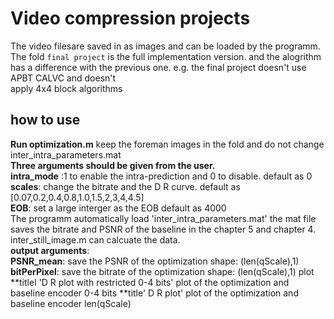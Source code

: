# Video compression projects
 The video filesare saved in as images and can be loaded by the programm.   
 The fold `final project` is the full implementation version. and the alogrithm has a difference with the previous one. e.g. the final project doesn't use APBT CALVC and doesn't   
 apply 4x4 block algorithms  
 ## how to use
 **Run optimization.m** 
keep the foreman images in the fold and do not change inter_intra_parameters.mat  
**Three arguments should be given from the user.**   
**intra_mode** :1 to enable the intra-prediction and 0 to disable. default as 0  
**scales**: change the bitrate and the D R curve. default as [0.07,0.2,0.4,0.8,1.0,1.5,2,3,4,4.5]  
**EOB**: set a large interger as the EOB default as 4000    
The programm automatically load 'inter_intra_parameters.mat' the mat file saves the bitrate and PSNR of the baseline in the chapter 5 and chapter 4.  inter_still_image.m can calcuate the data.  
**output arguments**:  
**PSNR_mean**: save the PSNR of the optimization shape: (len(qScale),1)  
**bitPerPixel**: save the bitrate of the optimization shape: (len(qScale),1)
plot
**titlel 'D R plot with restricted 0-4 bits' plot of the optimization and baseline encoder 0-4 bits
**title' D R plot' plot of the optimization and baseline encoder len(qScale)
 
